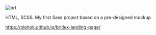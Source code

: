 ![brt](https://github.com/user-attachments/assets/c8e17955-3541-4249-8c40-286679c834d8)

HTML, SCSS. My first Sass project based on a pre-designed mockup

https://olehok.github.io/britlex-landing-page/

